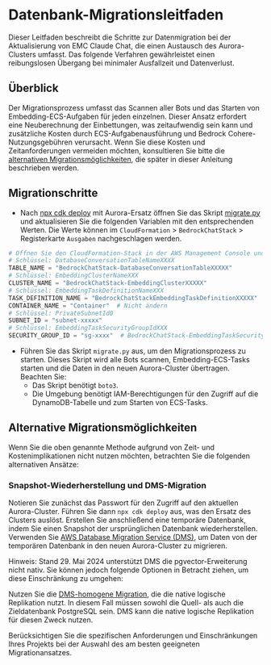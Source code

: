 # Datenbank-Migrationsleitfaden

Dieser Leitfaden beschreibt die Schritte zur Datenmigration bei der Aktualisierung von EMC Claude Chat, die einen Austausch des Aurora-Clusters umfasst. Das folgende Verfahren gewährleistet einen reibungslosen Übergang bei minimaler Ausfallzeit und Datenverlust.

## Überblick

Der Migrationsprozess umfasst das Scannen aller Bots und das Starten von Embedding-ECS-Aufgaben für jeden einzelnen. Dieser Ansatz erfordert eine Neuberechnung der Einbettungen, was zeitaufwendig sein kann und zusätzliche Kosten durch ECS-Aufgabenausführung und Bedrock Cohere-Nutzungsgebühren verursacht. Wenn Sie diese Kosten und Zeitanforderungen vermeiden möchten, konsultieren Sie bitte die [alternativen Migrationsmöglichkeiten](#alternative-migration-options), die später in dieser Anleitung beschrieben werden.

## Migrationschritte

- Nach [npx cdk deploy](../README.md#deploy-using-cdk) mit Aurora-Ersatz öffnen Sie das Skript [migrate.py](./migrate.py) und aktualisieren Sie die folgenden Variablen mit den entsprechenden Werten. Die Werte können im `CloudFormation` > `BedrockChatStack` > Registerkarte `Ausgaben` nachgeschlagen werden.

```py
# Öffnen Sie den CloudFormation-Stack in der AWS Management Console und kopieren Sie die Werte von der Registerkarte "Ausgaben".
# Schlüssel: DatabaseConversationTableNameXXXX
TABLE_NAME = "BedrockChatStack-DatabaseConversationTableXXXXX"
# Schlüssel: EmbeddingClusterNameXXX
CLUSTER_NAME = "BedrockChatStack-EmbeddingClusterXXXXX"
# Schlüssel: EmbeddingTaskDefinitionNameXXX
TASK_DEFINITION_NAME = "BedrockChatStackEmbeddingTaskDefinitionXXXXX"
CONTAINER_NAME = "Container"  # Nicht ändern
# Schlüssel: PrivateSubnetId0
SUBNET_ID = "subnet-xxxxx"
# Schlüssel: EmbeddingTaskSecurityGroupIdXXX
SECURITY_GROUP_ID = "sg-xxxx"  # BedrockChatStack-EmbeddingTaskSecurityGroupXXXXX
```

- Führen Sie das Skript `migrate.py` aus, um den Migrationsprozess zu starten. Dieses Skript wird alle Bots scannen, Embedding-ECS-Tasks starten und die Daten in den neuen Aurora-Cluster übertragen. Beachten Sie:
  - Das Skript benötigt `boto3`.
  - Die Umgebung benötigt IAM-Berechtigungen für den Zugriff auf die DynamoDB-Tabelle und zum Starten von ECS-Tasks.

## Alternative Migrationsmöglichkeiten

Wenn Sie die oben genannte Methode aufgrund von Zeit- und Kostenimplikationen nicht nutzen möchten, betrachten Sie die folgenden alternativen Ansätze:

### Snapshot-Wiederherstellung und DMS-Migration

Notieren Sie zunächst das Passwort für den Zugriff auf den aktuellen Aurora-Cluster. Führen Sie dann `npx cdk deploy` aus, was den Ersatz des Clusters auslöst. Erstellen Sie anschließend eine temporäre Datenbank, indem Sie einen Snapshot der ursprünglichen Datenbank wiederherstellen.
Verwenden Sie [AWS Database Migration Service (DMS)](https://aws.amazon.com/dms/), um Daten von der temporären Datenbank in den neuen Aurora-Cluster zu migrieren.

Hinweis: Stand 29. Mai 2024 unterstützt DMS die pgvector-Erweiterung nicht nativ. Sie können jedoch folgende Optionen in Betracht ziehen, um diese Einschränkung zu umgehen:

Nutzen Sie die [DMS-homogene Migration](https://docs.aws.amazon.com/dms/latest/userguide/dm-migrating-data.html), die die native logische Replikation nutzt. In diesem Fall müssen sowohl die Quell- als auch die Zieldatenbank PostgreSQL sein. DMS kann die native logische Replikation für diesen Zweck nutzen.

Berücksichtigen Sie die spezifischen Anforderungen und Einschränkungen Ihres Projekts bei der Auswahl des am besten geeigneten Migrationansatzes.